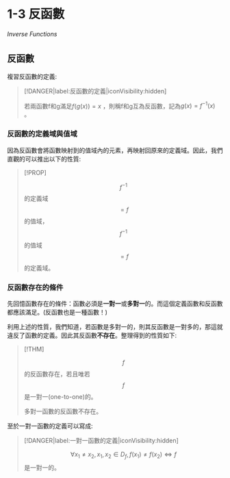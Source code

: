 # 1-3 反函數

###### Inverse Functions

## 反函數

複習反函數的定義:

> [!DANGER|label:反函數的定義|iconVisibility:hidden] 
> 
> 若兩函數f和g滿足$f(g(x))=x$ ，則稱f和g互為反函數，記為$g(x)=f^{-1}(x)$ 。

### 反函數的定義域與值域

因為反函數會將函數映射到的值域內的元素，再映射回原來的定義域。因此，我們直觀的可以推出以下的性質:

> [!PROP]
> 
> $$f^{-1}$$ 的定義域 $$=f$$ 的值域，$$f^{-1}$$ 的值域 $$=f$$ 的定義域。

### 反函數存在的條件

先回憶函數存在的條件：函數必須是**一對一**或**多對一**的。而這個定義函數和反函數都應該滿足。(反函數也是一種函數！)

利用上述的性質，我們知道，若函數是多對一的，則其反函數是一對多的，那這就違反了函數的定義。因此其反函數**不存在**。整理得到的性質如下:

> [!THM]
> 
> $$f$$的反函數存在，若且唯若$$f$$是一對一(one-to-one)的。
> 
> 多對一函數的反函數不存在。

至於一對一函數的定義可以寫成:

> [!DANGER|label:一對一函數的定義|iconVisibility:hidden]
> 
> $$\forall x_1 \neq x_2 , x_1,x_2 \in D_f,f(x_1)\neq f(x_2) \Leftrightarrow f$$是一對一的。
